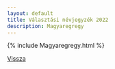 ```yaml
---
layout: default
title: Választási névjegyzék 2022
description: Magyaregregy
---
```


{% include Magyaregregy.html %}

[Vissza](./)